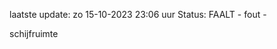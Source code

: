 laatste update: 
zo 15-10-2023 23:06   uur 
Status: FAALT - fout - 
<div class="service R">schijfruimte</div>